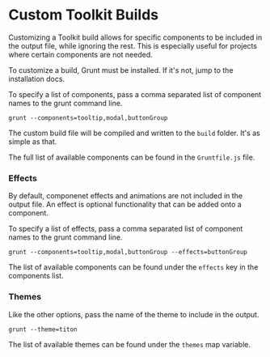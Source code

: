 # Custom Toolkit Builds #

Customizing a Toolkit build allows for specific components to be included in the output file, while ignoring the rest.
This is especially useful for projects where certain components are not needed.

To customize a build, Grunt must be installed. If it's not, jump to the installation docs.

To specify a list of components, pass a comma separated list of component names to the grunt command line.

	grunt --components=tooltip,modal,buttonGroup

The custom build file will be compiled and written to the `build` folder. It's as simple as that.

The full list of available components can be found in the `Gruntfile.js` file.

### Effects ###

By default, componenet effects and animations are not included in the output file. An effect is optional functionality that can be added onto a component.

To specify a list of effects, pass a comma separated list of component names to the grunt command line.

	grunt --components=tooltip,modal,buttonGroup --effects=buttonGroup

The list of available components can be found under the `effects` key in the components list.

### Themes ###

Like the other options, pass the name of the theme to include in the output.

	grunt --theme=titon

The list of available themes can be found under the `themes` map variable.